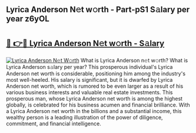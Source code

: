## Lyrica Anderson N𝚎t w𝚘rth - Part-pS1 S𝚊lary per year z6yOL

# <h2><a href="http://gc55mdy.nevu.top/?p=Lyrica+Anderson">🔗 👉🔴 Lyrica Anderson N𝚎t w𝚘rth - S𝚊lary</a></h2>

[![Lyrica Anderson N𝚎t W𝚘rth](https://i.imgur.com/Oavwk0R.jpeg)](http://gc55mdy.nevu.top/?p=Lyrica+Anderson)
What is Lyrica Anderson n𝚎t w𝚘rth? What is Lyrica Anderson s𝚊lary per year?
This prosperous individual's Lyrica Anderson net worth is considerable, positioning him among the industry's most well-heeled. His salary is significant, but it is dwarfed by Lyrica Anderson net worth, which is rumored to be even larger as a result of his various business interests and valuable real estate investments. This prosperous man, whose Lyrica Anderson net worth is among the highest globally, is celebrated for his business acumen and financial brilliance. With a Lyrica Anderson net worth in the billions and a substantial income, this wealthy person is a leading illustration of the power of diligence, commitment, and financial intelligence.
